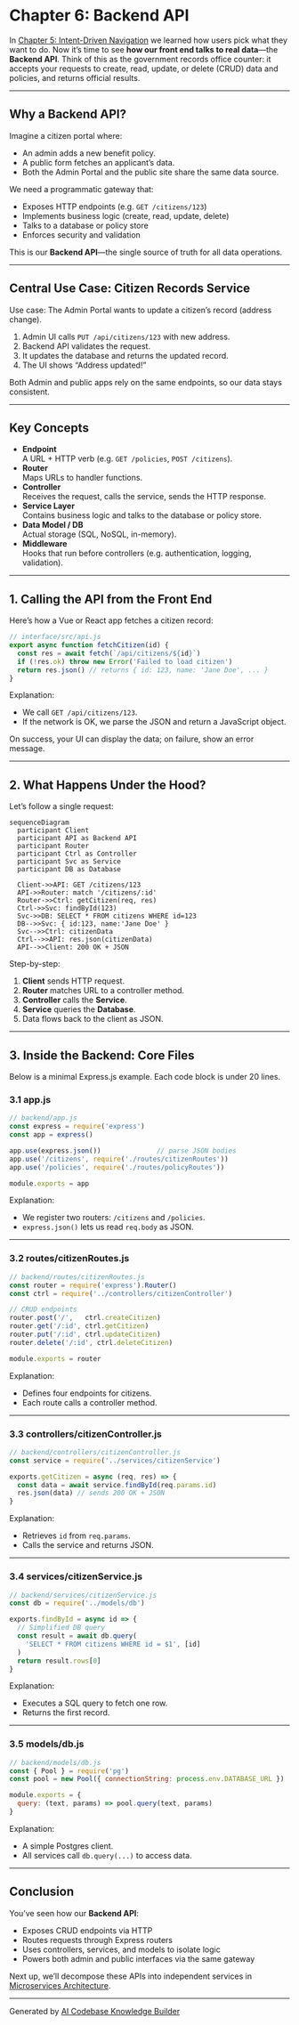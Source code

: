 # Chapter 6: Backend API

In [Chapter 5: Intent-Driven Navigation](05_intent_driven_navigation_.md) we learned how users pick what they want to do. Now it’s time to see **how our front end talks to real data**—the **Backend API**. Think of this as the government records office counter: it accepts your requests to create, read, update, or delete (CRUD) data and policies, and returns official results.

---

## Why a Backend API?

Imagine a citizen portal where:

- An admin adds a new benefit policy.
- A public form fetches an applicant’s data.
- Both the Admin Portal and the public site share the same data source.

We need a programmatic gateway that:

- Exposes HTTP endpoints (e.g. `GET /citizens/123`)
- Implements business logic (create, read, update, delete)
- Talks to a database or policy store
- Enforces security and validation

This is our **Backend API**—the single source of truth for all data operations.

---

## Central Use Case: Citizen Records Service

Use case: The Admin Portal wants to update a citizen’s record (address change).  
1. Admin UI calls `PUT /api/citizens/123` with new address.  
2. Backend API validates the request.  
3. It updates the database and returns the updated record.  
4. The UI shows “Address updated!”  

Both Admin and public apps rely on the same endpoints, so our data stays consistent.

---

## Key Concepts

- **Endpoint**  
  A URL + HTTP verb (e.g. `GET /policies`, `POST /citizens`).  
- **Router**  
  Maps URLs to handler functions.  
- **Controller**  
  Receives the request, calls the service, sends the HTTP response.  
- **Service Layer**  
  Contains business logic and talks to the database or policy store.  
- **Data Model / DB**  
  Actual storage (SQL, NoSQL, in-memory).  
- **Middleware**  
  Hooks that run before controllers (e.g. authentication, logging, validation).

---

## 1. Calling the API from the Front End

Here’s how a Vue or React app fetches a citizen record:

```js
// interface/src/api.js
export async function fetchCitizen(id) {
  const res = await fetch(`/api/citizens/${id}`)
  if (!res.ok) throw new Error('Failed to load citizen')
  return res.json() // returns { id: 123, name: 'Jane Doe', ... }
}
```

Explanation:
- We call `GET /api/citizens/123`.  
- If the network is OK, we parse the JSON and return a JavaScript object.  

On success, your UI can display the data; on failure, show an error message.

---

## 2. What Happens Under the Hood?

Let’s follow a single request:

```mermaid
sequenceDiagram
  participant Client
  participant API as Backend API
  participant Router
  participant Ctrl as Controller
  participant Svc as Service
  participant DB as Database

  Client->>API: GET /citizens/123
  API->>Router: match '/citizens/:id'
  Router->>Ctrl: getCitizen(req, res)
  Ctrl->>Svc: findById(123)
  Svc->>DB: SELECT * FROM citizens WHERE id=123
  DB-->>Svc: { id:123, name:'Jane Doe' }
  Svc-->>Ctrl: citizenData
  Ctrl-->>API: res.json(citizenData)
  API-->>Client: 200 OK + JSON
```

Step-by-step:
1. **Client** sends HTTP request.  
2. **Router** matches URL to a controller method.  
3. **Controller** calls the **Service**.  
4. **Service** queries the **Database**.  
5. Data flows back to the client as JSON.

---

## 3. Inside the Backend: Core Files

Below is a minimal Express.js example. Each code block is under 20 lines.

### 3.1 app.js

```js
// backend/app.js
const express = require('express')
const app = express()

app.use(express.json())              // parse JSON bodies
app.use('/citizens', require('./routes/citizenRoutes'))
app.use('/policies', require('./routes/policyRoutes'))

module.exports = app
```

Explanation:
- We register two routers: `/citizens` and `/policies`.  
- `express.json()` lets us read `req.body` as JSON.

---

### 3.2 routes/citizenRoutes.js

```js
// backend/routes/citizenRoutes.js
const router = require('express').Router()
const ctrl = require('../controllers/citizenController')

// CRUD endpoints
router.post('/',   ctrl.createCitizen)
router.get('/:id', ctrl.getCitizen)
router.put('/:id', ctrl.updateCitizen)
router.delete('/:id', ctrl.deleteCitizen)

module.exports = router
```

Explanation:
- Defines four endpoints for citizens.  
- Each route calls a controller method.

---

### 3.3 controllers/citizenController.js

```js
// backend/controllers/citizenController.js
const service = require('../services/citizenService')

exports.getCitizen = async (req, res) => {
  const data = await service.findById(req.params.id)
  res.json(data) // sends 200 OK + JSON
}
```

Explanation:
- Retrieves `id` from `req.params`.  
- Calls the service and returns JSON.

---

### 3.4 services/citizenService.js

```js
// backend/services/citizenService.js
const db = require('../models/db')

exports.findById = async id => {
  // Simplified DB query
  const result = await db.query(
    'SELECT * FROM citizens WHERE id = $1', [id]
  )
  return result.rows[0]
}
```

Explanation:
- Executes a SQL query to fetch one row.  
- Returns the first record.

---

### 3.5 models/db.js

```js
// backend/models/db.js
const { Pool } = require('pg')
const pool = new Pool({ connectionString: process.env.DATABASE_URL })

module.exports = {
  query: (text, params) => pool.query(text, params)
}
```

Explanation:
- A simple Postgres client.  
- All services call `db.query(...)` to access data.

---

## Conclusion

You’ve seen how our **Backend API**:

- Exposes CRUD endpoints via HTTP  
- Routes requests through Express routers  
- Uses controllers, services, and models to isolate logic  
- Powers both admin and public interfaces via the same gateway  

Next up, we’ll decompose these APIs into independent services in [Microservices Architecture](07_microservices_architecture_.md).

---

Generated by [AI Codebase Knowledge Builder](https://github.com/The-Pocket/Tutorial-Codebase-Knowledge)